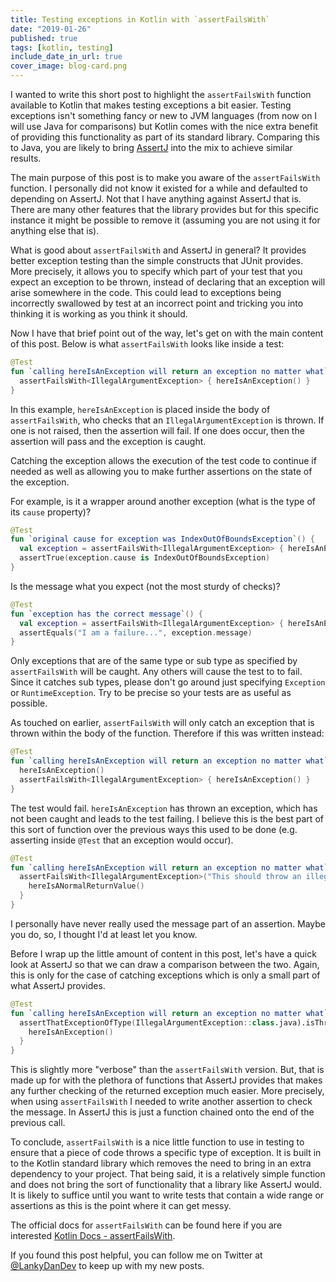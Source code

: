 ```yaml
---
title: Testing exceptions in Kotlin with `assertFailsWith`
date: "2019-01-26"
published: true
tags: [kotlin, testing]
include_date_in_url: true
cover_image: blog-card.png
---
```


I wanted to write this short post to highlight the `assertFailsWith` function available to Kotlin that makes testing exceptions a bit easier. Testing exceptions isn't something fancy or new to JVM languages (from now on I will use Java for comparisons) but Kotlin comes with the nice extra benefit of providing this functionality as part of its standard library. Comparing this to Java, you are likely to bring [AssertJ](http://joel-costigliola.github.io/assertj/) into the mix to achieve similar results.

The main purpose of this post is to make you aware of the `assertFailsWith` function. I personally did not know it existed for a while and defaulted to depending on AssertJ. Not that I have anything against AssertJ that is. There are many other features that the library provides but for this specific instance it might be possible to remove it (assuming you are not using it for anything else that is).

What is good about `assertFailsWith` and AssertJ in general? It provides better exception testing than the simple constructs that JUnit provides. More precisely, it allows you to specify which part of your test that you expect an exception to be thrown, instead of declaring that an exception will arise somewhere in the code. This could lead to exceptions being incorrectly swallowed by test at an incorrect point and tricking you into thinking it is working as you think it should.

Now I have that brief point out of the way, let's get on with the main content of this post. Below is what `assertFailsWith` looks like inside a test:

```kotlin
@Test
fun `calling hereIsAnException will return an exception no matter what`() {
  assertFailsWith<IllegalArgumentException> { hereIsAnException() }
}
```

In this example, `hereIsAnException` is placed inside the body of `assertFailsWith`, who checks that an `IllegalArgumentException` is thrown. If one is not raised, then the assertion will fail. If one does occur, then the assertion will pass and the exception is caught.

Catching the exception allows the execution of the test code to continue if needed as well as allowing you to make further assertions on the state of the exception.

For example, is it a wrapper around another exception (what is the type of its `cause` property)?

```kotlin
@Test
fun `original cause for exception was IndexOutOfBoundsException`() {
  val exception = assertFailsWith<IllegalArgumentException> { hereIsAnException() }
  assertTrue(exception.cause is IndexOutOfBoundsException)
}
```

Is the message what you expect (not the most sturdy of checks)?

```kotlin
@Test
fun `exception has the correct message`() {
  val exception = assertFailsWith<IllegalArgumentException> { hereIsAnException() }
  assertEquals("I am a failure...", exception.message)
}
```

Only exceptions that are of the same type or sub type as specified by `assertFailsWith` will be caught. Any others will cause the test to to fail. Since it catches sub types, please don't go around just specifying `Exception` or `RuntimeException`. Try to be precise so your tests are as useful as possible.

As touched on earlier, `assertFailsWith` will only catch an exception that is thrown within the body of the function. Therefore if this was written instead:

```kotlin
@Test
fun `calling hereIsAnException will return an exception no matter what`() {
  hereIsAnException()
  assertFailsWith<IllegalArgumentException> { hereIsAnException() }
}
```

The test would fail. `hereIsAnException` has thrown an exception, which has not been caught and leads to the test failing. I believe this is the best part of this sort of function over the previous ways this used to be done (e.g. asserting inside `@Test` that an exception would occur).

```kotlin
@Test
fun `calling hereIsAnException will return an exception no matter what`() {
  assertFailsWith<IllegalArgumentException>("This should throw an illegal argument exception") { 
    hereIsANormalReturnValue() 
  }
}
```

I personally have never really used the message part of an assertion. Maybe you do, so, I thought I'd at least let you know.

Before I wrap up the little amount of content in this post, let's have a quick look at AssertJ so that we can draw a comparison between the two. Again, this is only for the case of catching exceptions which is only a small part of what AssertJ provides.

```kotlin
@Test
fun `calling hereIsAnException will return an exception no matter what`() {
  assertThatExceptionOfType(IllegalArgumentException::class.java).isThrownBy {
    hereIsAnException()
  }
}
```

This is slightly more "verbose" than the `assertFailsWith` version. But, that is made up for with the plethora of functions that AssertJ provides that makes any further checking of the returned exception much easier. More precisely, when using `assertFailsWith` I needed to write another assertion to check the message. In AssertJ this is just a function chained onto the end of the previous call.

To conclude, `assertFailsWith` is a nice little function to use in testing to ensure that a piece of code throws a specific type of exception. It is built in to the Kotlin standard library which removes the need to bring in an extra dependency to your project. That being said, it is a relatively simple function and does not bring the sort of functionality that a library like AssertJ would. It is likely to suffice until you want to write tests that contain a wide range or assertions as this is the point where it can get messy.

The official docs for `assertFailsWith` can be found here if you are interested [Kotlin Docs - assertFailsWith](https://kotlinlang.org/api/latest/kotlin.test/kotlin.test/assert-fails-with.html).

If you found this post helpful, you can follow me on Twitter at [@LankyDanDev](https://twitter.com/LankyDanDev) to keep up with my new posts.
